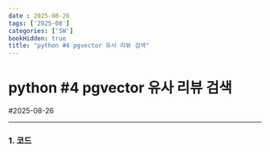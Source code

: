 ```yaml
---
date : 2025-08-26
tags: ['2025-08']
categories: ['SW']
bookHidden: true
title: "python #4 pgvector 유사 리뷰 검색"
---
```


# python #4 pgvector 유사 리뷰 검색

#2025-08-26

---

### 1. 코드

